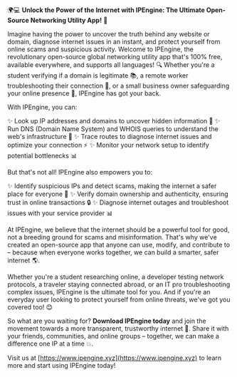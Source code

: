 🌍💻 **Unlock the Power of the Internet with IPEngine: The Ultimate Open-Source Networking Utility App!** 🚀

Imagine having the power to uncover the truth behind any website or domain, diagnose internet issues in an instant, and protect yourself from online scams and suspicious activity. Welcome to IPEngine, the revolutionary open-source global networking utility app that's 100% free, available everywhere, and supports all languages! 🔍 Whether you're a student verifying if a domain is legitimate 📚, a remote worker troubleshooting their connection 💼, or a small business owner safeguarding your online presence 🏢, IPEngine has got your back.

With IPEngine, you can:

✨ Look up IP addresses and domains to uncover hidden information 👀
✨ Run DNS (Domain Name System) and WHOIS queries to understand the web's infrastructure 🔎
✨ Trace routes to diagnose internet issues and optimize your connection ⚡️
✨ Monitor your network setup to identify potential bottlenecks 📊

But that's not all! IPEngine also empowers you to:

✨ Identify suspicious IPs and detect scams, making the internet a safer place for everyone 💪
✨ Verify domain ownership and authenticity, ensuring trust in online transactions 🔒
✨ Diagnose internet outages and troubleshoot issues with your service provider 📊

At IPEngine, we believe that the internet should be a powerful tool for good, not a breeding ground for scams and misinformation. That's why we've created an open-source app that anyone can use, modify, and contribute to – because when everyone works together, we can build a smarter, safer internet 🌎.

Whether you're a student researching online, a developer testing network protocols, a traveler staying connected abroad, or an IT pro troubleshooting complex issues, IPEngine is the ultimate tool for you. And if you're an everyday user looking to protect yourself from online threats, we've got you covered too! 😊

So what are you waiting for? **Download IPEngine today** and join the movement towards a more transparent, trustworthy internet 🚀. Share it with your friends, communities, and online groups – together, we can make a difference one IP at a time 💥.

Visit us at [https://www.ipengine.xyz](https://www.ipengine.xyz) to learn more and start using IPEngine today!